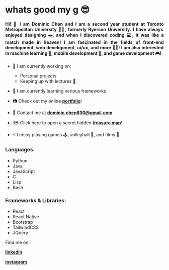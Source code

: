 <h1 align="left">whats good my g 😎</h1>
<h4 align="justify">Hi! 👋 I am Dominic Chen and I am a second year student at Toronto Metropolitan University 👨‍🎓, formerly Ryerson University. I have always enjoyed designing ✒️, and when I discovered coding 💻, it was like a match made in heaven! I am fascinated in the fields of front-end development, web development, ui/ux, and more 👨‍💻! I am also interested in machine learning 🤖, mobile development 📱, and game development 🎮!</h4>

- 🔭 I am currently working on: 
  - Personal projects
  - Keeping up with lectures 🥱

- 🌱 I am currently learning various frameworks

- 📷 Check out my online [**portfolio**](https://chen-dominic.github.io/)!

- 📧 Contact me at **dominic.chen630@gmail.com**

- 🗺️ Click here to open a secret hidden [**treasure map**](https://chen-dominic.github.io/img/Dominic%20Tech%20Resume.pdf)!

- ⚡ I enjoy playing games 🕹️, volleyball 🏐, and films 🎥

<h3>Languages:</h3>

- Python
- Java
- JavaScript
- C
- Lisp
- Bash

<h3>Frameworks & Libraries:</h3>

* React
* React Native
* Bootstrap
* TailwindCSS
* JQuery

Find me on:

[**linkedin**](https://www.linkedin.com/in/dominicchen1/)

[**instagram**](https://www.instagram.com/dominicchen_/?hl=en)
